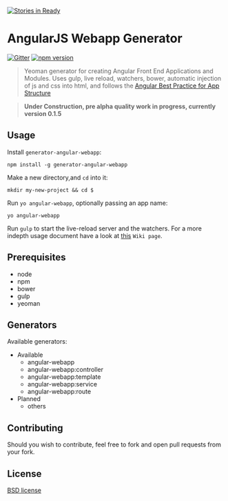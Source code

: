 [![Stories in Ready](https://badge.waffle.io/kosz/generator-angular-webapp.png?label=ready&title=Ready)](https://waffle.io/kosz/generator-angular-webapp)
# AngularJS Webapp Generator 
[![Gitter](https://badges.gitter.im/Join%20Chat.svg)](https://gitter.im/kosz/generator-angular-webapp?utm_source=badge&utm_medium=badge&utm_campaign=pr-badge&utm_content=badge) [![npm version](https://badge.fury.io/js/generator-angular-webapp.svg)](http://badge.fury.io/js/generator-angular-webapp)
> Yeoman generator for creating Angular Front End Applications and Modules. Uses gulp, live reload, watchers, bower, automatic injection of js and css into html, and follows the [Angular Best Practice for App Structure](https://docs.google.com/document/d/1XXMvReO8-Awi1EZXAXS4PzDzdNvV6pGcuaF4Q9821Es/pub) 

> **Under Construction, pre alpha quality work in progress, currently version 0.1.5** 

## Usage

Install `generator-angular-webapp`:
```
npm install -g generator-angular-webapp
```

Make a new directory,and `cd` into it:
```
mkdir my-new-project && cd $
```

Run `yo angular-webapp`, optionally passing an app name:
```
yo angular-webapp
```

Run `gulp` to start the live-reload server and the watchers. For a more indepth usage document have a look at [this](https://github.com/kosz/generator-angular-webapp/wiki/Using-the-angular-webapp-generator) `Wiki page`.

## Prerequisites
* node
* npm
* bower
* gulp
* yeoman

## Generators

Available generators:

* Available
    - angular-webapp
    - angular-webapp:controller
    - angular-webapp:template
    - angular-webapp:service
    - angular-webapp:route
* Planned
    - others

## Contributing

Should you wish to contribute, feel free to fork and open pull requests from your fork.

## License

[BSD license](http://opensource.org/licenses/bsd-license.php)

